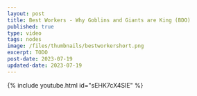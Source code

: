 ```yaml
---
layout: post
title: Best Workers - Why Goblins and Giants are King (BDO)
published: true
type: video
tags: nodes
image: /files/thumbnails/bestworkershort.png
excerpt: TODO
post-date: 2023-07-19
updated-date: 2023-07-19
---
```


{% include youtube.html id="sEHK7cX4SIE" %}